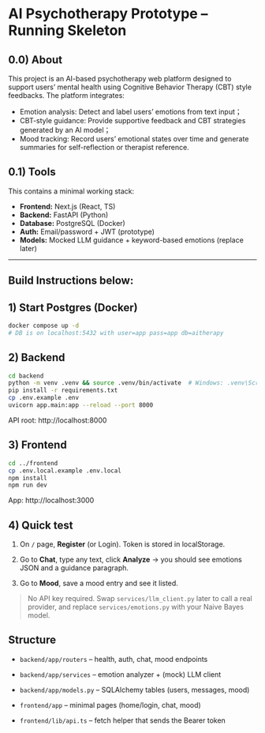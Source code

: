 # AI Psychotherapy Prototype – Running Skeleton

## 0.0) About
This project is an AI-based psychotherapy web platform designed to support users’ mental health using Cognitive Behavior Therapy (CBT) style feedbacks. The platform integrates:
- Emotion analysis: Detect and label users’ emotions from text input；
- CBT-style guidance: Provide supportive feedback and CBT strategies generated by an AI model；
- Mood tracking: Record users’ emotional states over time and generate summaries for self-reflection or therapist reference.


## 0.1) Tools
This contains a minimal working stack:
- **Frontend:** Next.js (React, TS)
- **Backend:** FastAPI (Python)
- **Database:** PostgreSQL (Docker)
- **Auth:** Email/password + JWT (prototype)
- **Models:** Mocked LLM guidance + keyword-based emotions (replace later)

---
## Build Instructions below:
## 1) Start Postgres (Docker)
```bash
docker compose up -d
# DB is on localhost:5432 with user=app pass=app db=aitherapy
```

## 2) Backend
```bash
cd backend
python -m venv .venv && source .venv/bin/activate  # Windows: .venv\Scripts\activate
pip install -r requirements.txt
cp .env.example .env
uvicorn app.main:app --reload --port 8000
```
API root: http://localhost:8000

## 3) Frontend
```bash
cd ../frontend
cp .env.local.example .env.local
npm install
npm run dev
```
App: http://localhost:3000

## 4) Quick test
1. On `/` page, **Register** (or Login). Token is stored in localStorage.

2. Go to **Chat**, type any text, click **Analyze** → you should see emotions JSON and a guidance paragraph.

3. Go to **Mood**, save a mood entry and see it listed.


> No API key required. Swap `services/llm_client.py` later to call a real provider, and replace `services/emotions.py` with your Naive Bayes model.

## Structure
- `backend/app/routers` – health, auth, chat, mood endpoints

- `backend/app/services` – emotion analyzer + (mock) LLM client

- `backend/app/models.py` – SQLAlchemy tables (users, messages, mood)

- `frontend/app` – minimal pages (home/login, chat, mood)

- `frontend/lib/api.ts` – fetch helper that sends the Bearer token

